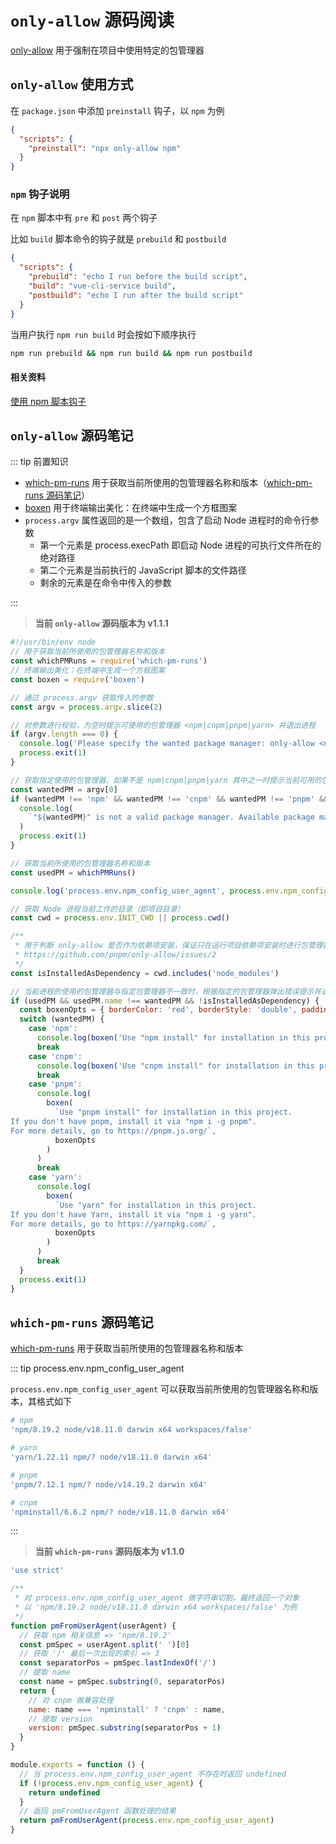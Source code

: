 # `only-allow` 源码阅读

[only-allow](https://github.com/pnpm/only-allow) 用于强制在项目中使用特定的包管理器

## `only-allow` 使用方式

在 `package.json` 中添加 `preinstall` 钩子，以 `npm` 为例

```json
{
  "scripts": {
    "preinstall": "npx only-allow npm"
  }
}
```

### `npm` 钩子说明

在 `npm` 脚本中有 `pre` 和 `post` 两个钩子

比如 `build` 脚本命令的钩子就是 `prebuild` 和 `postbuild`

```json
{
  "scripts": {
    "prebuild": "echo I run before the build script",
    "build": "vue-cli-service build",
    "postbuild": "echo I run after the build script"
  }
}
```

当用户执行 `npm run build` 时会按如下顺序执行

```sh
npm run prebuild && npm run build && npm run postbuild
```

#### 相关资料

[使用 npm 脚本钩子](https://github.com/maomao1996/daily-notes/issues/20)

## `only-allow` 源码笔记

::: tip 前置知识

- [which-pm-runs](https://github.com/zkochan/packages/tree/main/which-pm-runs) 用于获取当前所使用的包管理器名称和版本（[which-pm-runs 源码笔记](#which-pm-runs-源码笔记)）
- [boxen](https://github.com/sindresorhus/boxen) 用于终端输出美化：在终端中生成一个方框图案
- `process.argv` 属性返回的是一个数组，包含了启动 Node 进程时的命令行参数
  - 第一个元素是 process.execPath 即启动 Node 进程的可执行文件所在的绝对路径
  - 第二个元素是当前执行的 JavaScript 脚本的文件路径
  - 剩余的元素是在命令中传入的参数

:::

> **当前 `only-allow` 源码版本为 v1.1.1**

```js
#!/usr/bin/env node
// 用于获取当前所使用的包管理器名称和版本
const whichPMRuns = require('which-pm-runs')
// 终端输出美化：在终端中生成一个方框图案
const boxen = require('boxen')

// 通过 process.argv 获取传入的参数
const argv = process.argv.slice(2)

// 对参数进行校验，为空时提示可使用的包管理器 <npm|cnpm|pnpm|yarn> 并退出进程
if (argv.length === 0) {
  console.log('Please specify the wanted package manager: only-allow <npm|cnpm|pnpm|yarn>')
  process.exit(1)
}

// 获取指定使用的包管理器，如果不是 npm|cnpm|pnpm|yarn 其中之一时提示当前可用的包管理器并退出进程
const wantedPM = argv[0]
if (wantedPM !== 'npm' && wantedPM !== 'cnpm' && wantedPM !== 'pnpm' && wantedPM !== 'yarn') {
  console.log(
    `"${wantedPM}" is not a valid package manager. Available package managers are: npm, cnpm, pnpm, or yarn.`
  )
  process.exit(1)
}

// 获取当前所使用的包管理器名称和版本
const usedPM = whichPMRuns()

console.log('process.env.npm_config_user_agent', process.env.npm_config_user_agent, usedPM)

// 获取 Node 进程当前工作的目录（即项目目录）
const cwd = process.env.INIT_CWD || process.cwd()

/**
 * 用于判断 only-allow 是否作为依赖项安装，保证只在运行项目依赖项安装时进行包管理器验证
 * https://github.com/pnpm/only-allow/issues/2
 */
const isInstalledAsDependency = cwd.includes('node_modules')

// 当前进程的使用的包管理器与指定包管理器不一致时，根据指定的包管理器弹出错误提示并退出进程
if (usedPM && usedPM.name !== wantedPM && !isInstalledAsDependency) {
  const boxenOpts = { borderColor: 'red', borderStyle: 'double', padding: 1 }
  switch (wantedPM) {
    case 'npm':
      console.log(boxen('Use "npm install" for installation in this project', boxenOpts))
      break
    case 'cnpm':
      console.log(boxen('Use "cnpm install" for installation in this project', boxenOpts))
      break
    case 'pnpm':
      console.log(
        boxen(
          `Use "pnpm install" for installation in this project.
If you don't have pnpm, install it via "npm i -g pnpm".
For more details, go to https://pnpm.js.org/`,
          boxenOpts
        )
      )
      break
    case 'yarn':
      console.log(
        boxen(
          `Use "yarn" for installation in this project.
If you don't have Yarn, install it via "npm i -g yarn".
For more details, go to https://yarnpkg.com/`,
          boxenOpts
        )
      )
      break
  }
  process.exit(1)
}
```

## `which-pm-runs` 源码笔记

[which-pm-runs](https://github.com/zkochan/packages/tree/main/which-pm-runs) 用于获取当前所使用的包管理器名称和版本

::: tip process.env.npm_config_user_agent

`process.env.npm_config_user_agent` 可以获取当前所使用的包管理器名称和版本，其格式如下

```sh
# npm
'npm/8.19.2 node/v18.11.0 darwin x64 workspaces/false'

# yarn
'yarn/1.22.11 npm/? node/v18.11.0 darwin x64'

# pnpm
'pnpm/7.12.1 npm/? node/v14.19.2 darwin x64'

# cnpm
'npminstall/6.6.2 npm/? node/v18.11.0 darwin x64'
```

:::

> **当前 `which-pm-runs` 源码版本为 v1.1.0**

```js
'use strict'

/**
 * 对 process.env.npm_config_user_agent 做字符串切割，最终返回一个对象
 * 以 'npm/8.19.2 node/v18.11.0 darwin x64 workspaces/false' 为例
 */
function pmFromUserAgent(userAgent) {
  // 获取 npm 相关信息 => 'npm/8.19.2'
  const pmSpec = userAgent.split(' ')[0]
  // 获取 '/' 最后一次出现的索引 => 3
  const separatorPos = pmSpec.lastIndexOf('/')
  // 提取 name
  const name = pmSpec.substring(0, separatorPos)
  return {
    // 对 cnpm 做兼容处理
    name: name === 'npminstall' ? 'cnpm' : name,
    // 提取 version
    version: pmSpec.substring(separatorPos + 1)
  }
}

module.exports = function () {
  // 当 process.env.npm_config_user_agent 不存在时返回 undefined
  if (!process.env.npm_config_user_agent) {
    return undefined
  }
  // 返回 pmFromUserAgent 函数处理的结果
  return pmFromUserAgent(process.env.npm_config_user_agent)
}
```
